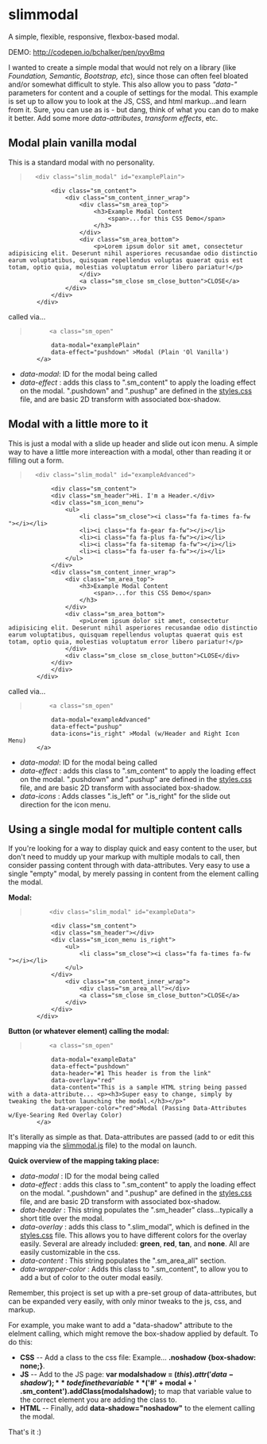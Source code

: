 # slimmodal
A simple, flexible, responsive, flexbox-based modal. 

DEMO: http://codepen.io/bchalker/pen/pyvBmq

I wanted to create a simple modal that would not rely on a library (like <em>Foundation, Semantic, Bootstrap, etc</em>), since those can often feel bloated and/or somewhat difficult to style. This also allow you to pass <em>"data-"</em> parameters for content and a couple of settings for the modal. This example is set up to allow you to look at the JS, CSS, and html markup...and learn from it. Sure, you can use as is - but dang, think of what you can do to make it better. Add some more <em>data-attributes</em>, <em>transform effects</em>, etc.

## Modal plain vanilla modal
This is a standard modal with no personality.

> 		<div class="slim_modal" id="examplePlain">
				<div class="sm_content">
					<div class="sm_content_inner_wrap">
						<div class="sm_area_top">
							<h3>Example Modal Content
								<span>...for this CSS Demo</span>
							</h3>
						</div>
						<div class="sm_area_bottom">
							<p>Lorem ipsum dolor sit amet, consectetur adipisicing elit. Deserunt nihil asperiores recusandae odio distinctio earum voluptatibus, quisquam repellendus voluptas quaerat quis est totam, optio quia, molestias voluptatum error libero pariatur!</p>
						</div>
						<a class="sm_close sm_close_button">CLOSE</a>
					</div>
				</div>
			</div>		
            
called via...
> 			<a class="sm_open" 
				data-modal="examplePlain" 
				data-effect="pushdown" >Modal (Plain 'Ol Vanilla')
			</a>
            
- _data-modal_: ID for the modal being called
- _data-effect_ : adds this class to ".sm_content" to apply the loading effect on the modal. ".pushdown" and ".pushup" are defined in the [styles.css](css/styles.css) file, and are basic 2D transform with associated box-shadow.




## Modal with a little more to it
This is just a modal with a slide up header and slide out icon menu. A simple way to have a little more intereaction with a modal, other than reading it or filling out a form. 

> 		<div class="slim_modal" id="exampleAdvanced">
				<div class="sm_content">
				<div class="sm_header">Hi. I'm a Header.</div>
				<div class="sm_icon_menu">
					<ul>
						<li class="sm_close"><i class="fa fa-times fa-fw "></i></li>
						<li><i class="fa fa-gear fa-fw"></i></li>
						<li><i class="fa fa-plus fa-fw"></i></li>
						<li><i class="fa fa-sitemap fa-fw"></i></li>
						<li><i class="fa fa-user fa-fw"></i></li>
					</ul>
				</div>
				<div class="sm_content_inner_wrap">
					<div class="sm_area_top">
						<h3>Example Modal Content
							<span>...for this CSS Demo</span>
						</h3>
					</div>
					<div class="sm_area_bottom">
						<p>Lorem ipsum dolor sit amet, consectetur adipisicing elit. Deserunt nihil asperiores recusandae odio distinctio earum voluptatibus, quisquam repellendus voluptas quaerat quis est totam, optio quia, molestias voluptatum error libero pariatur!</p>
					</div>
					<div class="sm_close sm_close_button">CLOSE</div>
				</div>
				</div>
			</div>

called via...

> 			<a class="sm_open" 
				data-modal="exampleAdvanced" 
				data-effect="pushup" 
				data-icons="is_right" >Modal (w/Header and Right Icon Menu)
			</a>


- _data-modal_: ID for the modal being called
- _data-effect_ : adds this class to ".sm_content" to apply the loading effect on the modal. ".pushdown" and ".pushup" are defined in the [styles.css](css/styles.css) file, and are basic 2D transform with associated box-shadow.
- _data-icons_ : Adds classes ".is_left" or ".is_right" for the slide out direction for the icon menu.


## Using a single modal for multiple content calls
If you're looking for a way to display quick and easy content to the user, but don't need to muddy up your markup with multiple modals to call, then consider passing content through with data-attributes. Very easy to use a single "empty" modal, by merely passing in content from the element calling the modal. 

**Modal:**

> 			<div class="slim_modal" id="exampleData">
				<div class="sm_content">
				<div class="sm_header"></div>
				<div class="sm_icon_menu is_right">
					<ul>
						<li class="sm_close"><i class="fa fa-times fa-fw "></i></li>
					</ul>
				</div>
					<div class="sm_content_inner_wrap">
						<div class="sm_area_all"></div>
						<a class="sm_close sm_close_button">CLOSE</a>
					</div>
				</div>
			</div>

**Button (or whatever element) calling the modal:**

>			<a class="sm_open" 
				data-modal="exampleData" 
				data-effect="pushdown" 
				data-header="#1 This header is from the link" 
				data-overlay="red"
				data-content="This is a sample HTML string being passed with a data-attribute... <p><h3>Super easy to change, simply by tweaking the button launching the modal.</h3></p>" 
				data-wrapper-color="red">Modal (Passing Data-Attributes w/Eye-Searing Red Overlay Color)
			</a>

It's literally as simple as that. Data-attributes are passed (add to or edit this mapping via the [slimmodal.js](js/slimmodal.js) file) to the modal on launch.

**Quick overview of the mapping taking place:**
- _data-modal_ : ID for the modal being called
- _data-effect_ : adds this class to ".sm_content" to apply the loading effect on the modal. ".pushdown" and ".pushup" are defined in the [styles.css](css/styles.css) file, and are basic 2D transform with associated box-shadow.
- _data-header_ : This string populates the ".sm_header" class...typically a short title over the modal.
- _data-overlay_ : adds this class to ".slim_modal", which is defined in the [styles.css](css/styles.css) file. This allows you to have different colors for the overlay easily. Several are already included: **green**, **red**, **tan**, and **none**. All are easily customizable in the css. 
- _data-content_ : This string populates the ".sm_area_all" section. 
- _data-wrapper-color_ : Adds this class to ".sm_content", to allow you to add a but of color to the outer modal easily. 

Remember, this project is set up with a pre-set group of data-attributes, but can be expanded very easily, with only minor tweaks to the js, css, and markup. 

For example, you make want to add a "data-shadow" attribute to the elelment calling, which might remove the box-shadow applied by default. To do this:
- **CSS**
-- Add a class to the css file:
Example... **.noshadow {box-shadow: none;}**.
- **JS**
-- Add to the JS page:
**var modalshadow = $(this).attr('data-shadow');** to define the variable
**$('#' + modal + ' .sm_content').addClass(modalshadow);** to map that variable value to the correct element you are adding the class to.
- **HTML**
-- Finally, add **data-shadow="noshadow"** to the element calling the modal. 

That's it :)
